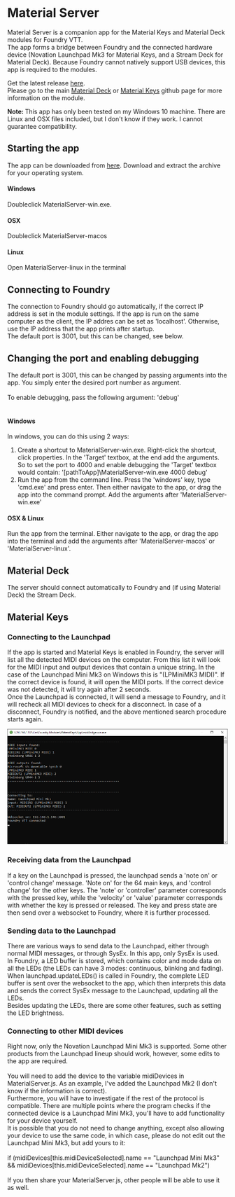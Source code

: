 # Material Server
Material Server is a companion app for the Material Keys and Material Deck modules for Foundry VTT.<br>
The app forms a bridge between Foundry and the connected hardware device (Novation Launchpad Mk3 for Material Keys, and a Stream Deck for Material Deck). Because Foundry cannot natively support USB devices, this app is required to the modules.<br>

Get the latest release <a href="https://github.com/CDeenen/MaterialServer/releases">here</a>.<br>
Please go to the main <a href="https://github.com/CDeenen/MaterialDeck">Material Deck</a> or <a href="https://github.com/CDeenen/MaterialKeys">Material Keys</a> github page for more information on the module.

<b>Note: </b>This app has only been tested on my Windows 10 machine. There are Linux and OSX files included, but I don't know if they work. I cannot guarantee compatibility.

## Starting the app
The app can be downloaded from <a href="https://github.com/CDeenen/MaterialServer/releases">here</a>. Download and extract the archive for your operating system.<br>

#### Windows
Doubleclick MaterialServer-win.exe.

#### OSX
Doubleclick MaterialServer-macos

#### Linux
Open MaterialServer-linux in the terminal

## Connecting to Foundry
The connection to Foundry should go automatically, if the correct IP address is set in the module settings. If the app is run on the same computer as the client, the IP addres can be set as 'localhost'. Otherwise, use the IP address that the app prints after startup.<br>
The default port is 3001, but this can be changed, see below.

## Changing the port and enabling debugging
The default port is 3001, this can be changed by passing arguments into the app. You simply enter the desired port number as argument.<br>
<br>
To enable debugging, pass the following argument: 'debug'<br>
<br>

#### Windows
In windows, you can do this using 2 ways:<br>
<ol>
<li>Create a shortcut to MaterialServer-win.exe. Right-click the shortcut, click properties. In the 'Target' textbox, at the end add the arguments. So to set the port to 4000 and enable debugging the 'Target' textbox would contain: '[pathToApp]\MaterialServer-win.exe 4000 debug'</li>
<li>Run the app from the command line. Press the 'windows' key, type 'cmd.exe' and press enter. Then either navigate to the app, or drag the app into the command prompt. Add the arguments after 'MaterialServer-win.exe'</li>
</ol>

#### OSX & Linux
Run the app from the terminal. Either navigate to the app, or drag the app into the terminal and add the arguments after 'MaterialServer-macos' or 'MaterialServer-linux'.

## Material Deck
The server should connect automatically to Foundry and (if using Material Deck) the Stream Deck.

## Material Keys
### Connecting to the Launchpad
If the app is started and Material Keys is enabled in Foundry, the server will list all the detected MIDI devices on the computer. From this list it will look for the MIDI input and output devices that contain a unique string. In the case of the Launchpad Mini Mk3 on Windows this is "(LPMiniMK3 MIDI)". If the correct device is found, it will open the MIDI ports. If the correct device was not detected, it will try again after 2 seconds.<br>
Once the Launchpad is connected, it will send a message to Foundry, and it will recheck all MIDI devices to check for a disconnect. In case of a disconnect, Foundry is notified, and the above mentioned search procedure starts again.

<img src="https://github.com/CDeenen/MaterialServer/blob/master/src/img/App.png" width="1000">

### Receiving data from the Launchpad
If a key on the Launchpad is pressed, the launchpad sends a 'note on' or 'control change' message. 'Note on' for the 64 main keys, and 'control change' for the other keys. The 'note' or 'controller' parameter corresponds with the pressed key, while the 'velocity' or 'value' parameter corresponds with whether the key is pressed or released. The key and press state are then send over a websocket to Foundry, where it is further processed.

### Sending data to the Launchpad
There are various ways to send data to the Launchpad, either through normal MIDI messages, or through SysEx. In this app, only SysEx is used.<br>
In Foundry, a LED buffer is stored, which contains color and mode data on all the LEDs (the LEDs can have 3 modes: continuous, blinking and fading). When launchpad.updateLEDs() is called in Foundry, the complete LED buffer is sent over the websocket to the app, which then interprets this data and sends the correct SysEx message to the Launchpad, updating all the LEDs.<br>
Besides updating the LEDs, there are some other features, such as setting the LED brightness.

### Connecting to other MIDI devices
Right now, only the Novation Launchpad Mini Mk3 is supported. Some other products from the Launchpad lineup should work, however, some edits to the app are required.<br>
<br>
You will need to add the device to the variable midiDevices in MaterialServer.js. As an example, I've added the Launchpad Mk2 (I don't know if the information is correct).<br>
Furthermore, you will have to investigate if the rest of the protocol is compatible. There are multiple points where the program checks if the connected device is a Launchpad Mini Mk3, you'll have to add functionality for your device yourself.<br>
It is possible that you do not need to change anything, except also allowing your device to use the same code, in which case, please do not edit out the Launchpad Mini Mk3, but add yours to it:<br>
<br>
if (midiDevices[this.midiDeviceSelected].name == "Launchpad Mini Mk3" && midiDevices[this.midiDeviceSelected].name == "Launchpad Mk2")<br>
<br>
 If you then share your MaterialServer.js, other people will be able to use it as well.<br>

